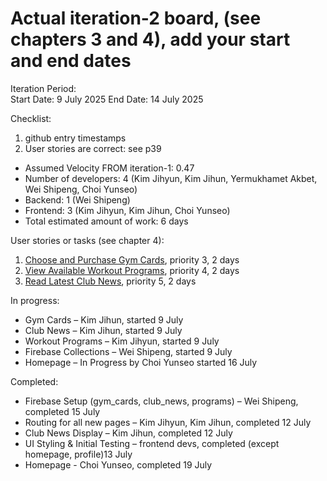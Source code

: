 # Actual iteration-2 board, (see chapters 3 and 4), add your start and end dates  
Iteration Period:  
Start Date: 9 July 2025
End Date: 14 July 2025  

Checklist:  
1. github entry timestamps  
2. User stories are correct: see p39  

* Assumed Velocity FROM iteration-1: 0.47  
* Number of developers: 4 (Kim Jihyun, Kim Jihun, Yermukhamet Akbet, Wei Shipeng, Choi Yunseo)  
* Backend: 1 (Wei Shipeng)  
* Frontend: 3 (Kim Jihyun, Kim Jihun, Choi Yunseo)
* Total estimated amount of work: 6 days  

User stories or tasks (see chapter 4):  
1. [Choose and Purchase Gym Cards](./user_stories/user_story_03_purchase_cards.md), priority 3, 2 days  
2. [View Available Workout Programs](./user_stories/user_story_04_view_programs.md), priority 4, 2 days  
3. [Read Latest Club News](./user_stories/user_story_05_club_news.md), priority 5, 2 days

In progress:  
* Gym Cards – Kim Jihun, started 9 July  
* Club News – Kim Jihun, started 9 July  
* Workout Programs – Kim Jihyun, started 9 July  
* Firebase Collections – Wei Shipeng, started 9 July
* Homepage – In Progress by Choi Yunseo started 16 July

Completed:  
* Firebase Setup (gym_cards, club_news, programs) – Wei Shipeng, completed 15 July  
* Routing for all new pages – Kim Jihyun, Kim Jihun, completed 12 July  
* Club News Display – Kim Jihun, completed 12 July  
* UI Styling & Initial Testing – frontend devs, completed (except homepage, profile)13 July
* Homepage - Choi Yunseo, completed 19 July

